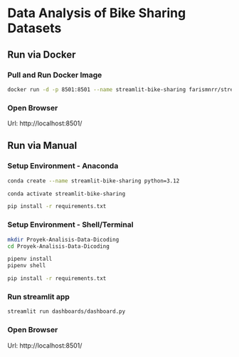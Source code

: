# Data Analysis of Bike Sharing Datasets

## Run via Docker
### Pull and Run Docker Image
```bash
docker run -d -p 8501:8501 --name streamlit-bike-sharing farismnrr/streamlit-bike-sharing
```

### Open Browser
Url: http://localhost:8501/

## Run via Manual
### Setup Environment - Anaconda

```bash
conda create --name streamlit-bike-sharing python=3.12
```

```bash	
conda activate streamlit-bike-sharing
```

```bash	
pip install -r requirements.txt
```
	
### Setup Environment - Shell/Terminal
```bash
mkdir Proyek-Analisis-Data-Dicoding
cd Proyek-Analisis-Data-Dicoding
```

```bash	
pipenv install
pipenv shell
```

```bash	
pip install -r requirements.txt
```

### Run streamlit app
```bash	
streamlit run dashboards/dashboard.py
```

### Open Browser
Url: http://localhost:8501/